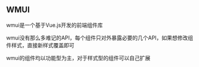 ## WMUI

wmui是一个基于Vue.js开发的前端组件库

wmui没有那么多难记的API，每个组件只对外暴露必要的几个API，如果想修改组件样式，直接新样式覆盖即可

wmui的组件均以功能型为主，对于样式型的组件可以自己扩展